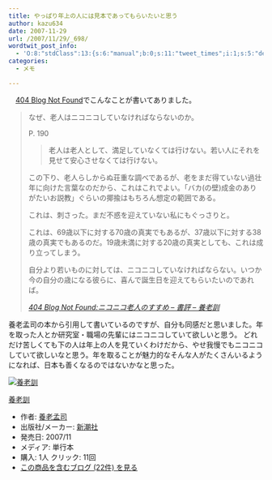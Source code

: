 ```yaml
---
title: やっぱり年上の人には見本であってもらいたいと思う
author: kazu634
date: 2007-11-29
url: /2007/11/29/_698/
wordtwit_post_info:
  - 'O:8:"stdClass":13:{s:6:"manual";b:0;s:11:"tweet_times";i:1;s:5:"delay";i:0;s:7:"enabled";i:1;s:10:"separation";s:2:"60";s:7:"version";s:3:"3.7";s:14:"tweet_template";b:0;s:6:"status";i:2;s:6:"result";a:0:{}s:13:"tweet_counter";i:2;s:13:"tweet_log_ids";a:1:{i:0;i:3353;}s:9:"hash_tags";a:0:{}s:8:"accounts";a:1:{i:0;s:7:"kazu634";}}'
categories:
  - メモ

---
```

<div class="section">
<p>
    　<a href="http://blog.livedoor.jp/dankogai/" onclick="__gaTracker('send', 'event', 'outbound-article', 'http://blog.livedoor.jp/dankogai/', '404 Blog Not Found');" target="_blank">404 Blog Not Found</a>でこんなことが書いてありました。
</p>
  
<blockquote title="Blogger Alliance | 404 Not Found" cite="http://blog.livedoor.jp/dankogai/archives/50959171.html">
<p>
      なぜ、老人はニコニコしていなければならないのか。
</p>
    
<p>
      P. 190
</p>
    
<blockquote>
<p>
        老人は老人として、満足していなくては行けない。若い人にそれを見せて安心させなくては行けない。
</p>
</blockquote>
    
<p>
      この下り、老人らしからぬ荘重な調べであるが、老をまだ得ていない過壮年に向けた言葉なのだから、これはこれでよい。「バカ(の壁)成金のありがたいお説教」ぐらいの揶揄はもちろん想定の範囲である。
</p>
    
<p>
      これは、刺さった。まだ不惑を迎えていない私にもぐっさりと。
</p>
    
<p>
      これは、69歳以下に対する70歳の真実でもあるが、37歳以下に対する38歳の真実でもあるのだ。19歳未満に対する20歳の真実としても、これは成り立ってしまう。
</p>
    
<p>
      自分より若いものに対しては、ニコニコしていなければならない。いつか今の自分の歳になる彼らに、喜んで誕生日を迎えてもらいたいのであれば。
</p>
    
<p>
<cite><a href="http://blog.livedoor.jp/dankogai/archives/50959171.html" onclick="__gaTracker('send', 'event', 'outbound-article', 'http://blog.livedoor.jp/dankogai/archives/50959171.html', '404 Blog Not Found:ニコニコ老人のすすめ &#8211; 書評 &#8211; 養老訓');" target="_blank">404 Blog Not Found:ニコニコ老人のすすめ &#8211; 書評 &#8211; 養老訓</a></cite>
</p>
</blockquote>
  
<p>
    養老孟司の本から引用して書いているのですが、自分も同感だと思いました。年を取った人とか研究室・職場の先輩にはニコニコしていて欲しいと思う。 どれだけ苦しくても下の人は年上の人を見ていくわけだから、やせ我慢でもニコニコしていて欲しいなと思う。年を取ることが魅力的なそんな人がたくさんいるようになれば、日本も善くなるのではないかなと思った。
</p>
  
<div class="hatena-asin-detail">
<a href="http://www.amazon.co.jp/dp/4104160032/?tag=hatena_st1-22&ascsubtag=d-7ibv" onclick="__gaTracker('send', 'event', 'outbound-article', 'http://www.amazon.co.jp/dp/4104160032/?tag=hatena_st1-22&ascsubtag=d-7ibv', '');"><img src="https://images-na.ssl-images-amazon.com/images/I/41xI7-8pLkL._SL160_.jpg" class="hatena-asin-detail-image" alt="養老訓" title="養老訓" /></a></p> 
    
<div class="hatena-asin-detail-info">
<p class="hatena-asin-detail-title">
<a href="http://www.amazon.co.jp/dp/4104160032/?tag=hatena_st1-22&ascsubtag=d-7ibv" onclick="__gaTracker('send', 'event', 'outbound-article', 'http://www.amazon.co.jp/dp/4104160032/?tag=hatena_st1-22&ascsubtag=d-7ibv', '養老訓');">養老訓</a>
</p>
      
<ul>
<li>
<span class="hatena-asin-detail-label">作者:</span> <a href="http://d.hatena.ne.jp/keyword/%CD%DC%CF%B7%CC%D2%BB%CA" onclick="__gaTracker('send', 'event', 'outbound-article', 'http://d.hatena.ne.jp/keyword/%CD%DC%CF%B7%CC%D2%BB%CA', '養老孟司');" class="keyword">養老孟司</a>
</li>
<li>
<span class="hatena-asin-detail-label">出版社/メーカー:</span> <a href="http://d.hatena.ne.jp/keyword/%BF%B7%C4%AC%BC%D2" onclick="__gaTracker('send', 'event', 'outbound-article', 'http://d.hatena.ne.jp/keyword/%BF%B7%C4%AC%BC%D2', '新潮社');" class="keyword">新潮社</a>
</li>
<li>
<span class="hatena-asin-detail-label">発売日:</span> 2007/11
</li>
<li>
<span class="hatena-asin-detail-label">メディア:</span> 単行本
</li>
<li>
<span class="hatena-asin-detail-label">購入</span>: 1人 <span class="hatena-asin-detail-label">クリック</span>: 11回
</li>
<li>
<a href="http://d.hatena.ne.jp/asin/4104160032" onclick="__gaTracker('send', 'event', 'outbound-article', 'http://d.hatena.ne.jp/asin/4104160032', 'この商品を含むブログ (22件) を見る');" target="_blank">この商品を含むブログ (22件) を見る</a>
</li>
</ul>
</div>
    
<div class="hatena-asin-detail-foot">
</div>
</div>
</div>
